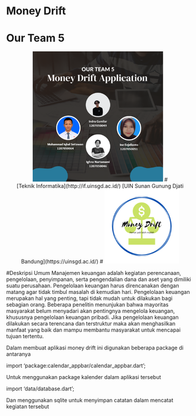 # Money Drift

# Our Team 5
<div align='center'>
<img src="assets/KELOMPOK 5.png" width="350"/>
#
<br>
[Teknik Informatika](http://if.uinsgd.ac.id/) [UIN Sunan Gunung Djati Bandung](https://uinsgd.ac.id/)
#
<img src="assets/LOGO (2).png" width="200"/>
</div>

#Deskripsi Umum
Manajemen keuangan adalah kegiatan perencanaan, pengelolaan, penyimpanan, serta pengendalian dana dan aset yang dimiliki suatu perusahaan. Pengelolaan keuangan harus direncanakan dengan matang agar tidak timbul masalah di kemudian hari. Pengelolaan keuangan merupakan hal yang penting, tapi tidak mudah untuk dilakukan bagi sebagian orang. Beberapa penelitin menunjukan bahwa mayoritas masyarakat belum menyadari akan pentingnya mengelola keuangan, khususnya pengelolaan keuangan pribadi. Jika pengelolaan keuangan dilakukan secara terencana dan terstruktur maka akan menghasilkan manfaat yang baik dan mampu membantu masyarakat untuk mencapai tujuan tertentu.

Dalam membuat aplikasi money drift ini digunakan beberapa package di antaranya

import ‘package:calendar_appbar/calendar_appbar.dart’;

Untuk menggunakan package kalender dalam aplikasi tersebut

import ‘data/database.dart’;

Dan menggunakan sqlite untuk menyimpan catatan dalam mencatat kegiatan tersebut
